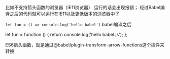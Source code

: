 比如不支持箭头函数的浏览器（IE11浏览器）
运行的话会出现报错；
经过Babel编译之后的代码就可以运行在IE11以及更低版本的浏览器中了

`
let fun = () => console.log('hello babel')
`
babel编译之后

let fun = function () {
  return console.log('hello babel.js');
};

ES6箭头函数，就是通过@babel/plugin-transform-arrow-functions这个插件来转换
